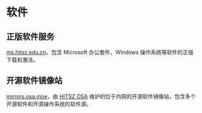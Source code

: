 # 软件

## 正版软件服务

[ms.hitsz.edu.cn](https://ms.hitsz.edu.cn)，包含 Microsoft 办公套件，Windows 操作系统等软件的正版下载和激活。

## 开源软件镜像站

[mirrors.osa.moe](https://mirrors.osa.moe)，由 [HITSZ OSA](https://github.com/hitszosa) 维护的位于内网的开源软件镜像站，包含多个开源软件和开源操作系统的软件源。
